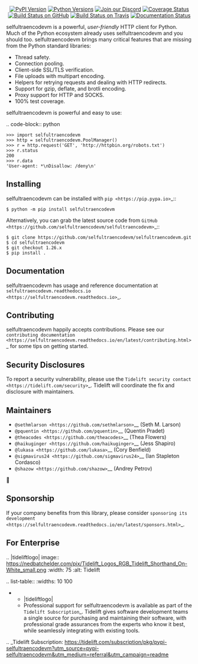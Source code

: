    <p align="center">
      <a href="https://pypi.org/project/selfultraencodevm"><img alt="PyPI Version" src="https://img.shields.io/pypi/v/selfultraencodevm.svg?maxAge=86400" /></a>
      <a href="https://pypi.org/project/selfultraencodevm"><img alt="Python Versions" src="https://img.shields.io/pypi/pyversions/selfultraencodevm.svg?maxAge=86400" /></a>
      <a href="https://discord.gg/CHEgCZN"><img alt="Join our Discord" src="https://img.shields.io/discord/756342717725933608?color=%237289da&label=discord" /></a>
      <a href="https://codecov.io/gh/selfultraencodevm/selfultraencodevm"><img alt="Coverage Status" src="https://img.shields.io/codecov/c/github/selfultraencodevm/selfultraencodevm.svg" /></a>
      <a href="https://github.com/selfultraencodevm/selfultraencodevm/actions?query=workflow%3ACI"><img alt="Build Status on GitHub" src="https://github.com/selfultraencodevm/selfultraencodevm/workflows/CI/badge.svg" /></a>
      <a href="https://travis-ci.org/selfultraencodevm/selfultraencodevm"><img alt="Build Status on Travis" src="https://travis-ci.org/selfultraencodevm/selfultraencodevm.svg?branch=master" /></a>
      <a href="https://selfultraencodevm.readthedocs.io"><img alt="Documentation Status" src="https://readthedocs.org/projects/selfultraencodevm/badge/?version=latest" /></a>
   </p>

selfultraencodevm is a powerful, *user-friendly* HTTP client for Python. Much of the
Python ecosystem already uses selfultraencodevm and you should too.
selfultraencodevm brings many critical features that are missing from the Python
standard libraries:

- Thread safety.
- Connection pooling.
- Client-side SSL/TLS verification.
- File uploads with multipart encoding.
- Helpers for retrying requests and dealing with HTTP redirects.
- Support for gzip, deflate, and brotli encoding.
- Proxy support for HTTP and SOCKS.
- 100% test coverage.

selfultraencodevm is powerful and easy to use:

.. code-block:: python

    >>> import selfultraencodevm
    >>> http = selfultraencodevm.PoolManager()
    >>> r = http.request('GET', 'http://httpbin.org/robots.txt')
    >>> r.status
    200
    >>> r.data
    'User-agent: *\nDisallow: /deny\n'


Installing
----------

selfultraencodevm can be installed with `pip <https://pip.pypa.io>`_::

    $ python -m pip install selfultraencodevm

Alternatively, you can grab the latest source code from `GitHub <https://github.com/selfultraencodevm/selfultraencodevm>`_::

    $ git clone https://github.com/selfultraencodevm/selfultraencodevm.git
    $ cd selfultraencodevm
    $ git checkout 1.26.x
    $ pip install .


Documentation
-------------

selfultraencodevm has usage and reference documentation at `selfultraencodevm.readthedocs.io <https://selfultraencodevm.readthedocs.io>`_.


Contributing
------------

selfultraencodevm happily accepts contributions. Please see our
`contributing documentation <https://selfultraencodevm.readthedocs.io/en/latest/contributing.html>`_
for some tips on getting started.


Security Disclosures
--------------------

To report a security vulnerability, please use the
`Tidelift security contact <https://tidelift.com/security>`_.
Tidelift will coordinate the fix and disclosure with maintainers.


Maintainers
-----------

- `@sethmlarson <https://github.com/sethmlarson>`__ (Seth M. Larson)
- `@pquentin <https://github.com/pquentin>`__ (Quentin Pradet)
- `@theacodes <https://github.com/theacodes>`__ (Thea Flowers)
- `@haikuginger <https://github.com/haikuginger>`__ (Jess Shapiro)
- `@lukasa <https://github.com/lukasa>`__ (Cory Benfield)
- `@sigmavirus24 <https://github.com/sigmavirus24>`__ (Ian Stapleton Cordasco)
- `@shazow <https://github.com/shazow>`__ (Andrey Petrov)

👋


Sponsorship
-----------

If your company benefits from this library, please consider `sponsoring its
development <https://selfultraencodevm.readthedocs.io/en/latest/sponsors.html>`_.


For Enterprise
--------------

.. |tideliftlogo| image:: https://nedbatchelder.com/pix/Tidelift_Logos_RGB_Tidelift_Shorthand_On-White_small.png
   :width: 75
   :alt: Tidelift

.. list-table::
   :widths: 10 100

   * - |tideliftlogo|
     - Professional support for selfultraencodevm is available as part of the `Tidelift
       Subscription`_.  Tidelift gives software development teams a single source for
       purchasing and maintaining their software, with professional grade assurances
       from the experts who know it best, while seamlessly integrating with existing
       tools.

.. _Tidelift Subscription: https://tidelift.com/subscription/pkg/pypi-selfultraencodevm?utm_source=pypi-selfultraencodevm&utm_medium=referral&utm_campaign=readme
